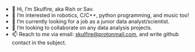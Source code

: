 - 👋 Hi, I’m Skulfire, aka Rish or Sav.
- 👀 I’m interested in robotics, C/C++, python programming, and music too!
- 🌱 I’m currently looking for a job as a junior data analyst/scientist.
- 💞️ I’m looking to collaborate on any data analysis projects.  
- 📫 Reach to me via email: skulfire@protonmail.com, and write github contact in the subject.

<!---
5kulfire/5kulfire is a ✨ special ✨ repository because its `README.md` (this file) appears on your GitHub profile.
You can click the Preview link to take a look at your changes.
--->
